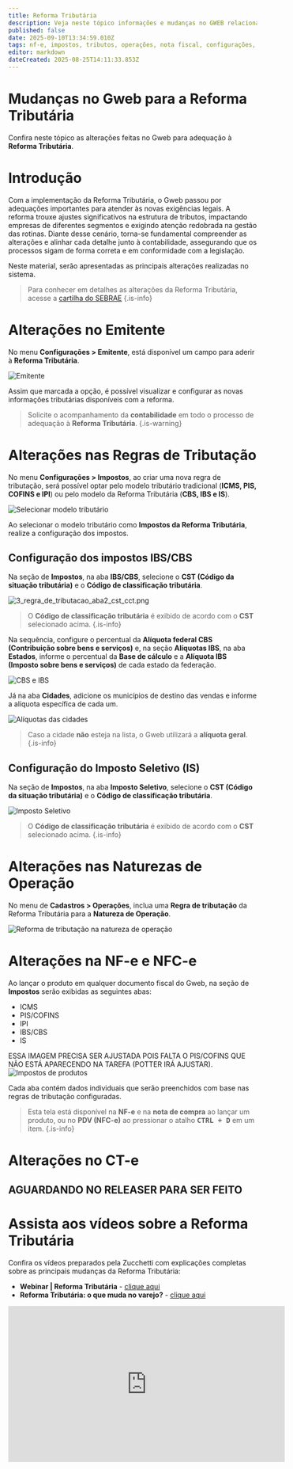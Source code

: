 ```yaml
---
title: Reforma Tributária
description: Veja neste tópico informações e mudanças no GWEB relacionadas à reforma tributária.
published: false
date: 2025-09-10T13:34:59.010Z
tags: nf-e, impostos, tributos, operações, nota fiscal, configurações, emitente, nfc-e, cbs, ibs, imposto seletivo, ct-e
editor: markdown
dateCreated: 2025-08-25T14:11:33.853Z
---
```


# Mudanças no Gweb para a Reforma Tributária
Confira neste tópico as alterações feitas no Gweb para adequação à **Reforma Tributária**.

# Introdução
Com a implementação da Reforma Tributária, o Gweb passou por adequações importantes para atender às novas exigências legais. A reforma trouxe ajustes significativos na estrutura de tributos, impactando empresas de diferentes segmentos e exigindo atenção redobrada na gestão das rotinas. Diante desse cenário, torna-se fundamental compreender as alterações e alinhar cada detalhe junto à contabilidade, assegurando que os processos sigam de forma correta e em conformidade com a legislação. 

Neste material, serão apresentadas as principais alterações realizadas no sistema.

> Para conhecer em detalhes as alterações da Reforma Tributária, acesse a [cartilha do SEBRAE](https://sebrae.com.br/Sebrae/Portal%20Sebrae/Reforma%20tributaria/CTDs/Reforma_Tributária_Pequenos_Negócios_-_ebook.pdf)
{.is-info}

# Alterações no Emitente

No menu **Configurações > Emitente**, está disponível um campo para aderir à **Reforma Tributária**.

![Emitente](/tutoriais/reforma-tributaria/1_emitente.png)

Assim que marcada a opção, é possível visualizar e configurar as novas informações tributárias disponíveis com a reforma.

> Solicite o acompanhamento da **contabilidade** em todo o processo de adequação à **Reforma Tributária**. 
{.is-warning}


# Alterações nas Regras de Tributação

No menu **Configurações > Impostos**, ao criar uma nova regra de tributação, será possível optar pelo modelo tributário tradicional (**ICMS, PIS, COFINS e IPI**) ou pelo modelo da Reforma Tributária (**CBS, IBS e IS**).

![Selecionar modelo tributário](/tutoriais/reforma-tributaria/2_regra_tributacao_selecionar_tipo.png)

Ao selecionar o modelo tributário como **Impostos da Reforma Tributária**, realize a configuração dos impostos.



## Configuração dos impostos IBS/CBS

Na seção de **Impostos**, na aba **IBS/CBS**, selecione o **CST (Código da situação tributária)** e o **Código de classificação tributária**.

![3_regra_de_tributacao_aba2_cst_cct.png](/tutoriais/reforma-tributaria/3_regra_de_tributacao_aba2_cst_cct.png)

> O **Código de classificação tributária** é exibido de acordo com o **CST** selecionado acima.
{.is-info}

Na sequência, configure o percentual da **Alíquota federal CBS (Contribuição sobre bens e serviços)** e, na seção **Alíquotas IBS**, na aba **Estados**, informe o percentual da **Base de cálculo** e a **Alíquota IBS (Imposto sobre bens e serviços)** de cada estado da federação.

![CBS e IBS](/tutoriais/reforma-tributaria/4_regra_tributacao_aba2_cbs_aliquota_estados.png)

Já na aba **Cidades**, adicione os municípios de destino das vendas e informe a alíquota específica de cada um.

![Alíquotas das cidades](/tutoriais/reforma-tributaria/5_regra_tributacao_aba2_aliquota_cidades.png)

> Caso a cidade **não** esteja na lista, o Gweb utilizará a **alíquota geral**.
{.is-info}

## Configuração do Imposto Seletivo (IS)

Na seção de **Impostos**, na aba **Imposto Seletivo**, selecione o **CST (Código da situação tributária)** e o **Código de classificação tributária**.

![Imposto Seletivo](/tutoriais/reforma-tributaria/6_regra_tributacao_aba2_imposto_seletivo.png)

> O **Código de classificação tributária** é exibido de acordo com o **CST** selecionado acima.
{.is-info}

# Alterações nas Naturezas de Operação

No menu de **Cadastros > Operações**, inclua uma **Regra de tributação** da Reforma Tributária para a **Natureza de Operação**.

![Reforma de tributação na natureza de operação](/tutoriais/reforma-tributaria/7_natureza_operacao_regra_tributacao.png)

# Alterações na NF-e e NFC-e

Ao lançar o produto em qualquer documento fiscal do Gweb, na seção de **Impostos** serão exibidas as seguintes abas:

- ICMS
- PIS/COFINS
- IPI
- IBS/CBS
- IS

ESSA IMAGEM PRECISA SER AJUSTADA POIS FALTA O PIS/COFINS QUE NÃO ESTÁ APARECENDO NA TAREFA (POTTER IRÁ AJUSTAR).
![Impostos de produtos](/tutoriais/reforma-tributaria/8_nf_e_impostos_produtos.png)

Cada aba contém dados individuais que serão preenchidos com base nas regras de tributação configuradas.

> Esta tela está disponível na **NF-e** e na **nota de compra** ao lançar um produto, ou no **PDV (NFC-e)** ao pressionar o atalho **<kbd>CTRL + D</kbd>** em um item.
{.is-info}

# Alterações no CT-e

## AGUARDANDO NO RELEASER PARA SER FEITO

# Assista aos vídeos sobre a Reforma Tributária

Confira os vídeos preparados pela Zucchetti com explicações completas sobre as principais mudanças da Reforma Tributária:

- **Webinar | Reforma Tributária** -  [clique aqui](https://www.youtube.com/watch?v=WfM3w40FScI)
- **Reforma Tributária: o que muda no varejo?** - [clique aqui](https://www.youtube.com/watch?v=oCUYdeoqjLE) 


<div class="text-center">
	<iframe width="560" height="315" src="https://www.youtube.com/embed/watch?v=oCUYdeoqjLE" title="Reforma Tributária: o que muda no varejo?" frameborder="0" allow="accelerometer; autoplay; clipboard-write; encrypted-media; gyroscope; picture-in-picture; web-share" allowfullscreen></iframe>
</div>
  
  


